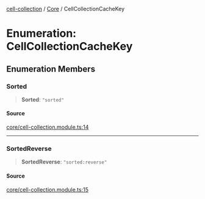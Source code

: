 [cell-collection](../../modules.md) / [Core](../index.md) / CellCollectionCacheKey

# Enumeration: CellCollectionCacheKey

## Enumeration Members

### Sorted

> **Sorted**: `"sorted"`

#### Source

[core/cell-collection.module.ts:14](https://github.com/benoitlahoz/cell-collection/blob/0946bc3b2fdc5f73e1e8cc4664c5e944d8bb875a/src/core/cell-collection.module.ts#L14)

***

### SortedReverse

> **SortedReverse**: `"sorted:reverse"`

#### Source

[core/cell-collection.module.ts:15](https://github.com/benoitlahoz/cell-collection/blob/0946bc3b2fdc5f73e1e8cc4664c5e944d8bb875a/src/core/cell-collection.module.ts#L15)
